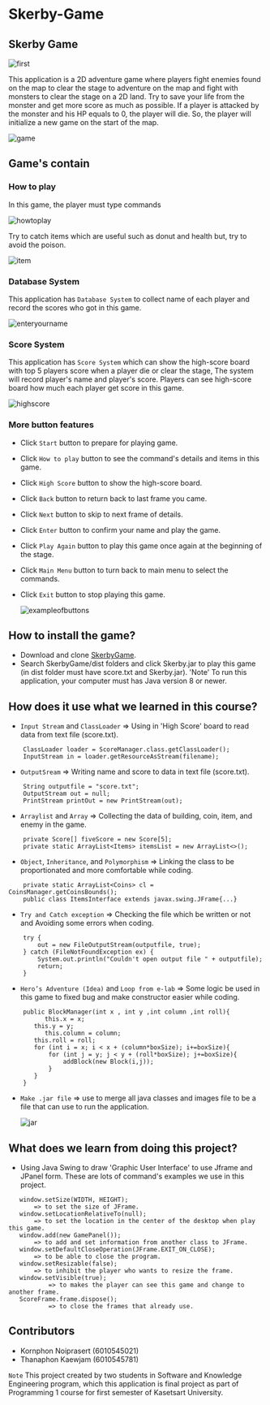 ﻿# Skerby-Game

## Skerby Game	
   
   
  
   ![first](Review/Interface.png)



   This application is a 2D adventure game where players fight enemies found on the map to clear the stage to adventure on the map and fight with monsters to clear the stage on a 2D land. Try to save your life from the monster and get more score as much as possible. If a player is attacked by the monster and his HP equals to 0, the player will die. So, the player will initialize a new game on the start of the map.	
   
   
   
   ![game](Review/land.png)


       
## Game's contain
 
 ### **How to play**
   In this game, the player must type commands



   ![howtoplay](Review/HowToPlay.png)



   Try to catch items which are useful such as donut and health but, try to avoid the poison.
      
      
      
   ![item](Review/HowToPlayTwo.png)
 
 
 
 ### **Database System**
   This application has `Database System` to collect name of each player and record the scores who got in this game.
   
   
   
   ![enteryourname](Review/Enteryourname.png)
 
 
 
 ### **Score System**
   This application has `Score System` which can show the high-score board with top 5 players score when a player die or clear the stage, The system will record player's name and player's score. Players can see high-score board how much each player get score in this game.
   
   
   
   ![highscore](Review/HighScore.png)
   
   
   
 ### **More button features**
- Click `Start` button to prepare for playing game.
- Click `How to play` button to see the command's details and items in this game.
- Click `High Score` button to show the high-score board.
- Click `Back` button to return back to last frame you came.
- Click `Next` button to skip to next frame of details.
- Click `Enter` button to confirm your name and play the game.
- Click `Play Again` button to play this game once again at the beginning of the stage.
- Click `Main Menu` button to turn back to main menu to select the commands.
- Click `Exit` button to stop playing this game.
    
    
    
    ![exampleofbuttons](Review/YouDie.png)



 ## How to install the game?
 - Download and clone [SkerbyGame](https://github.com/Driveiei/Skerby-Game).
 - Search SkerbyGame/dist folders and click Skerby.jar to play this game (in dist folder must have score.txt and Skerby.jar).
  'Note' To run this application, your computer must has Java version 8 or newer.


 ## How does it use what we learned in this course?
 
 - `Input Stream` and `ClassLoader` => Using in 'High Score' board to read data from text file (score.txt).
 ```
     ClassLoader loader = ScoreManager.class.getClassLoader();
     InputStream in = loader.getResourceAsStream(filename);
 ```

 - `OutputSream` => Writing name and score to data in text file (score.txt).
 ```
     String outputfile = "score.txt";
     OutputStream out = null;
     PrintStream printOut = new PrintStream(out);
 ```

 - `Arraylist` and `Array` => Collecting the data of building, coin, item, and enemy in the game.
 ```
     private Score[] fiveScore = new Score[5];
     private static ArrayList<Items> itemsList = new ArrayList<>();
 ```

 - `Object`, `Inheritance`, and `Polymorphism` => Linking the class to be proportionated and more comfortable while coding.
 ```
     private static ArrayList<Coins> cl = CoinsManager.getCoinsBounds();
     public class ItemsInterface extends javax.swing.JFrame{...}
 ```

 - `Try and Catch exception` => Checking the file which be written or not and Avoiding some errors when coding.
 ```
     try {
         out = new FileOutputStream(outputfile, true);
     } catch (FileNotFoundException ex) {
         System.out.println("Couldn't open output file " + outputfile);
         return;
     }
 ```
        
 - `Hero’s Adventure (Idea)` and `Loop from e-lab` => Some logic be used in this game to fixed bug and make constructor easier while coding.
 ```
     public BlockManager(int x , int y ,int column ,int roll){
    	   this.x = x;
       	this.y = y;
    	   this.column = column;
       	this.roll = roll;
        for (int i = x; i < x + (column*boxSize); i+=boxSize){
            for (int j = y; j < y + (roll*boxSize); j+=boxSize){
                addBlock(new Block(i,j));
            }
        }
     }
 ```
 
  - `Make .jar file` => use to merge all java classes and images file to be a file that can use to run the application.
     
     
     
     ![jar](Review/Jarfile.png)



 ## What does we learn from doing this project?
 - Using Java Swing to draw 'Graphic User Interface' to use Jframe and JPanel form.
     These are lots of command's examples we use in this project.
 ```
    window.setSize(WIDTH, HEIGHT);
	    => to set the size of JFrame.
    window.setLocationRelativeTo(null);
	    => to set the location in the center of the desktop when play this game.
    window.add(new GamePanel());
	    => to add and set information from another class to JFrame.
    window.setDefaultCloseOperation(JFrame.EXIT_ON_CLOSE);
	    => to be able to close the program.
    window.setResizable(false);
 	    => to inhibit the player who wants to resize the frame.
    window.setVisible(true);
      	    => to makes the player can see this game and change to another frame.
    ScoreFrame.frame.dispose();
       	    => to close the frames that already use.
 ```
 
 
  ## Contributors
   - Kornphon Noiprasert (6010545021)
   - Thanaphon Kaewjam (6010545781)
  
  `Note` This project created by two students in Software and Knowledge Engineering program, which this application is final project as part of Programming 1 course for first semester of Kasetsart University.
